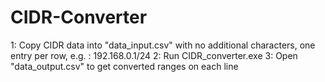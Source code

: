 # CIDR-Converter

1: Copy CIDR data into "data_input.csv" with no additional characters, one entry per row, e.g. : 192.168.0.1/24
2: Run CIDR_converter.exe
3: Open "data_output.csv" to get converted ranges on each line
